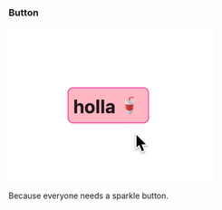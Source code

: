 ### Button

![sparkle button](./img/button.gif)

<span class="sweet-effect-left">Because everyone needs a sparkle button.</span>
